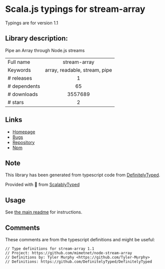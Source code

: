 
# Scala.js typings for stream-array

Typings are for version 1.1

## Library description:
Pipe an Array through Node.js streams

|                    |                 |
| ------------------ | :-------------: |
| Full name          | stream-array |
| Keywords           | array, readable, stream, pipe |
| # releases         | 1 |
| # dependents       | 65 |
| # downloads        | 3557689 |
| # stars            | 2 |

## Links
- [Homepage](https://github.com/mimetnet/node-stream-array)
- [Bugs](https://github.com/mimetnet/node-stream-array/issues)
- [Repository](https://github.com/mimetnet/node-stream-array)
- [Npm](https://www.npmjs.com/package/stream-array)
    


## Note
This library has been generated from typescript code from [DefinitelyTyped](https://definitelytyped.org).

Provided with :purple_heart: from [ScalablyTyped](https://github.com/oyvindberg/ScalablyTyped)

## Usage
See [the main readme](../../readme.md) for instructions.

## Comments

These comments are from the typescript definitions and might be useful:
```
// Type definitions for stream-array 1.1
// Project: https://github.com/mimetnet/node-stream-array
// Definitions by: Tyler Murphy <https://github.com/Tyler-Murphy>
// Definitions: https://github.com/DefinitelyTyped/DefinitelyTyped

```

